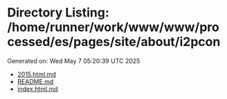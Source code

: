 # Directory Listing: /home/runner/work/www/www/processed/es/pages/site/about/i2pcon
Generated on: Wed May  7 05:20:39 UTC 2025

- [2015.html.md](2015.html.md)
- [README.md](README.md)
- [index.html.md](index.html.md)
